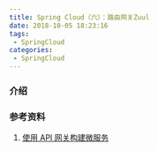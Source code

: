 ```yaml
---
title: Spring Cloud（六）：路由网关Zuul
date: 2018-10-05 18:23:16
tags:
 - SpringCloud
categories: 
 - SpringCloud
---
```


### 介绍



<!-- more -->

### 参考资料

1. [使用 API 网关构建微服务](http://blog.daocloud.io/microservices-2/)
